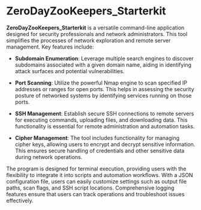 # ZeroDayZooKeepers_Starterkit

**ZeroDayZooKeepers_Starterkit** is a versatile command-line application designed for security professionals and network administrators. This tool simplifies the processes of network exploration and remote server management. Key features include:

- **Subdomain Enumeration**: Leverage multiple search engines to discover subdomains associated with a given domain name, aiding in identifying attack surfaces and potential vulnerabilities.

- **Port Scanning**: Utilize the powerful Nmap engine to scan specified IP addresses or ranges for open ports. This helps in assessing the security posture of networked systems by identifying services running on those ports.

- **SSH Management**: Establish secure SSH connections to remote servers for executing commands, uploading files, and downloading data. This functionality is essential for remote administration and automation tasks.

- **Cipher Management**: The tool includes functionality for managing cipher keys, allowing users to encrypt and decrypt sensitive information. This ensures secure handling of credentials and other sensitive data during network operations.

The program is designed for terminal execution, providing users with the flexibility to integrate it into scripts and automation workflows. With a JSON configuration file, users can easily customize settings such as output file paths, scan flags, and SSH script locations. Comprehensive logging features ensure that users can track operations and troubleshoot issues effectively.
